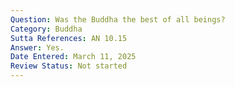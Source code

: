 ```yaml
---
Question: Was the Buddha the best of all beings?
Category: Buddha
Sutta References: AN 10.15
Answer: Yes.
Date Entered: March 11, 2025
Review Status: Not started
---
```

